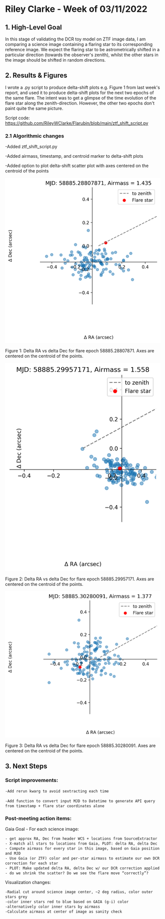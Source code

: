 # Riley Clarke - Week of 03/11/2022

## 1. High-Level Goal

In this stage of validating the DCR toy model on ZTF image data, I am comparing a science image containing a flaring star to its corresponding reference image. We expect the flaring star to be astrometrically shifted in a particular direction (towards the observer's zenith), whilst the other stars in the image should be shifted in random directions.

## 2. Results & Figures

I wrote a .py script to produce delta-shift plots e.g. Figure 1 from last week's report, and used it to produce delta-shift plots for the next two epochs of the same flare. The intent was to get a glimpse of the time evolution of the flare star along the zenith-direction. However, the other two epochs don't paint quite the same picture. 

Script code: https://github.com/RileyWClarke/Flarubin/blob/main/ztf_shift_script.py

### 2.1 Algorithmic changes

-Added ztf_shift_script.py

-Added airmass, timestamp, and centroid marker to delta-shift plots

-Added option to plot delta-shift scatter plot with axes centered on the centroid of the points

![](https://github.com/RileyWClarke/Flarubin/blob/main/Figures/flare_dshift_plots/000819zg132_58885.28807871.png?raw=true)

Figure 1: Delta RA vs delta Dec for flare epoch 58885.28807871. Axes are centered on the centroid of the points.

![](https://github.com/RileyWClarke/Flarubin/blob/main/Figures/flare_dshift_plots/000820zg162_58885.29957171.png?raw=true)

Figure 2: Delta RA vs delta Dec for flare epoch 58885.29957171. Axes are centered on the centroid of the points.

![](https://github.com/RileyWClarke/Flarubin/blob/main/Figures/flare_dshift_plots/000819zg132_58885.30280091.png?raw=true)

Figure 3: Delta RA vs delta Dec for flare epoch 58885.30280091. Axes are centered on the centroid of the points.

## 3. Next Steps 

### Script improvements:

    -Add rerun kwarg to avoid sextracting each time

    -Add function to convert input MJD to Datetime to generate API query from timestamp + flare star coordinates alone

### Post-meeting action items:

Gaia Goal - For each science image:

    - get approx RA, Dec from header WCS + locations from SourceExtractor
    - X-match all stars to locations from Gaia, PLOT: delta RA, delta Dec
    - Compute airmass for every star in this image, based on Gaia position and MJD
    - Use Gaia (or ZTF) color and per-star airmass to estimate our own DCR correction for each star
    - PLOT: Make updated delta RA, delta Dec w/ our DCR correction applied - do we shrink the scatter? Do we see the flare move “correctly”?


Visualization changes:

    -Radial cut around science image center, ~2 deg radius, color outer stars grey
    -color inner stars red to blue based on GAIA (g-i) color
    -alternatively color inner stars by airmass
    -Calculate airmass at center of image as sanity check